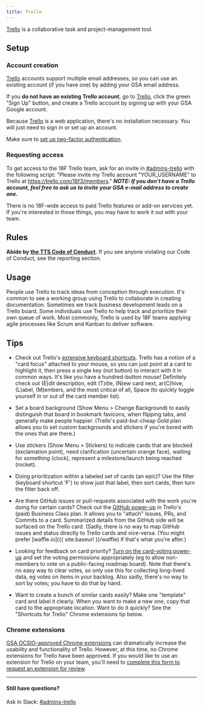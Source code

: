 ```yaml
---
title: Trello
---
```


[Trello](https://trello.com/18f3/) is a collaborative task and project-management tool.

## Setup

### Account creation

[Trello](https://trello.com) accounts support multiple email addresses, so you can use an existing account (if you have one) by adding your GSA email address. 

If you **do not have an existing Trello account**, go to [Trello](https://trello.com), click the green "Sign Up" button, and create a Trello account by signing up with your GSA Google account.

Because [Trello](https://trello.com) is a web application, there's no installation necessary. You will just need to sign in or set up an account.

Make sure to [set up two-factor authentication](https://trello.com/2fa).

### Requesting access

To get access to the 18F Trello team, ask for an invite in [#admins-trello](https://gsa-tts.slack.com/messages/admins-trello) with the following script: "Please invite my Trello account "YOUR_USERNAME" to Trello at https://trello.com/18f3/members." ***NOTE: If you don't have a Trello account, feel free to ask us to invite your GSA e-mail address to create one.***

There is no 18F-wide access to paid Trello features or add-on services yet. If you're interested in those things, you may have to work it out with your team.

## Rules

**Abide by [the TTS Code of Conduct](/code-of-conduct).**  If you see anyone violating our Code of Conduct, see the reporting section.

## Usage

People use Trello to track ideas from conception through execution. It's common to see a working group using Trello to collaborate in creating documentation. Sometimes we track business development leads on a Trello board. Some individuals use Trello to help track and prioritize their own queue of work. Most commonly, Trello is used by 18F teams applying agile processes like Scrum and Kanban to deliver software.

## Tips

- Check out Trello's [extensive keyboard shortcuts](https://trello.com/shortcuts). Trello has a notion of a "card focus" attached to your mouse, so you can just point at a card to highlight it, then press a single key (not button) to interact with it in common ways. It's like you have a hundred-button mouse! Definitely check out (E)dit description, edit (T)itle, (N)ew card next, ar(C)hive, (L)abel, (M)embers, and the most critical of all, Space (to quickly toggle yourself in or out of the card member list).

- Set a board background (Show Menu > Change Background) to easily distinguish that board in bookmark favicons, when flipping tabs, and generally make people happier. (Trello's paid-but-cheap Gold plan allows you to set custom backgrounds and stickers if you're bored with the ones that are there.)

- Use stickers (Show Menu > Stickers) to indicate cards that are blocked (exclamation point), need clarification (uncertain orange face), waiting for something (clock), represent a milestone/launch being reached (rocket).

- Doing prioritization within a labeled set of cards (an epic)? Use the filter (keyboard shortcut 'F') to show just that label, then sort cards, then turn the filter back off.

- Are there GitHub issues or pull-requests associated with the work you're doing for certain cards? Check out the [GitHub power-up](http://blog.trello.com/github-and-trello-integrate-your-commits/) in Trello's (paid) Business Class plan. It allows you to "attach" Issues, PRs, and Commits to a card. Summarized details from the GitHub side will be surfaced on the Trello card. (Sadly, there is no way to map GitHub issues and status directly to Trello cards and vice-versa. (You might prefer [waffle.io]({{ site.baseurl }}/waffle) if that's what you're after.)

- Looking for feedback on card priority? [Turn on the card-voting power-up](http://help.trello.com/article/788-voting-on-cards) and set the voting permissions appropriately (eg to allow non-members to vote on a public-facing roadmap board). Note that there's no easy way to clear votes, so only use this for collecting long-lived data, eg votes on items in your backlog. Also sadly, there's no way to sort by votes; you have to do that by hand.

- Want to create a bunch of similar cards easily? Make one "template" card and label it clearly. When you want to make a new one, copy that card to the appropriate location. Want to do it quickly? See the "Shortcuts for Trello" Chrome extensions tip below.

### Chrome extensions

[GSA OCSIO-approved Chrome extensions](https://docs.google.com/spreadsheets/d/178_jEmJgfjbIF4GCKPn0iSPrln-4B3AWBSxq3ivnW4Y/pub) can dramatically increase the usability and functionality of Trello. 
However, at this time, no Chrome extensions for Trello have been approved. If you would like to use an extension for Trello on your team, you'll need to [complete this form to request an extension for review](https://docs.google.com/a/gsa.gov/forms/d/e/1FAIpQLSeviBt7bnriQz3iQRn1dUyg-8KUR7jRgG5eJbc7nHxa1D_ciw/viewform?pli=1).


---

#### Still have questions?

Ask in Slack: [#admins-trello](https://gsa-tts.slack.com/messages/admins-trello/)
